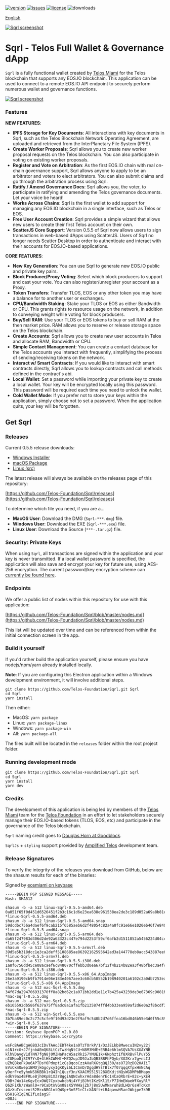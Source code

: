 [![version](https://img.shields.io/github/release/Telos-Foundation/Sqrl/all.svg)](https://github.com/Telos-Foundation/Sqrl/releases)
[![issues](https://img.shields.io/github/issues/Telos-Foundation/Sqrl.svg)](https://github.com/Telos-Foundation/Sqrl/issues)
[![license](https://img.shields.io/badge/license-MIT-blue.svg)](https://raw.githubusercontent.com/Telos-Foundation/Sqrl/master/LICENSE)
![downloads](https://img.shields.io/github/downloads/Telos-Foundation/Sqrl/total.svg)

[English](https://github.com/Telos-Foundation/Sqrl/blob/master/README.md)

[![Sqrl screenshot](https://raw.githubusercontent.com/Telos-Foundation/Sqrl/master/app/renderer/assets/images/sqrl.png)](https://raw.githubusercontent.com/Telos-Foundation/Sqrl/master/app/renderer/assets/images/sqrl.png)

# Sqrl - Telos Full Wallet & Governance dApp

`Sqrl` is a fully functional wallet created by [Telos Miami](https://eos.miami/) for the Telos blockchain that supports any EOS.IO blockchain. This application can be used to connect to a remote EOS.IO API endpoint to securely perform numerous wallet and governance functions.

[![Sqrl screenshot](https://raw.githubusercontent.com/Telos-Foundation/Sqrl/master/Sqrl.png)](https://raw.githubusercontent.com/Telos-Foundation/Sqrl/master/Sqrl.png)

### Features

**NEW FEATURES**:
- **IPFS Storage for Key Documents**: All interactions with key documents in Sqrl, such as the Telos Blockchain Network Operating Agreement, are uploaded and retrieved from the InterPlanetary File System (IPFS).
- **Create Worker Proposals**: Sqrl allows you to create new worker proposal requests on the Telos blockchain. You can also participate in voting on existing worker proposals.
- **Register and Vote on Arbitration**: As the first EOS.IO chain with real on-chain governance support, Sqrl allows anyone to apply to be an arbitrator and voters to elect arbitrators. You can also submit claims and go through the arbitration process using Sqrl.
- **Ratify / Amend Governance Docs**: Sqrl allows you, the voter, to participate in ratifying and amending the Telos governance documents. Let your voice be heard!
- **Works Across Chains**: Sqrl is the first wallet to add support for managing any EOS.IO blockchain in a single interface, such as Telos or EOS.
- **Free User Account Creation**: Sqrl provides a simple wizard that allows new users to create their first Telos account on their own.
- **ScatterJS Core Support**: Version 0.5.5 of Sqrl now allows users to sign transactions in web-based dApps using ScatterJS. Users of Sqrl no longer needs Scatter Desktop in order to authenticate and interact with their accounts for EOS.IO-based applications.

**CORE FEATURES**:
- **New Key Generation**: You can use Sqrl to generate new EOS.IO public and private key pairs.
- **Block Producer/Proxy Voting**: Select which block producers to support and cast your vote. You can also register/unregister your account as a Proxy.
- **Token Transfers**: Transfer TLOS, EOS or any other token you may have a balance for to another user or exchanges.
- **CPU/Bandwidth Staking**: Stake your TLOS or EOS as either Bandwidth or CPU. This grants rights to resource usage on the network, in addition to conveying weight while voting for block producers.
- **Buy/Sell RAM**: Use your TLOS or EOS tokens to buy or sell RAM at the then market price. RAM allows you to reserve or release storage space on the Telos blockchain.
- **Create Accounts**: Sqrl allows you to create new user accounts in Telos and allocate RAM, Bandwidth or CPU.
- **Simple Contact Management**: You can create a contact database for the Telos accounts you interact with frequently, simplifying the process of sending/receiving tokens on the network.
- **Interact w/ Smart Contracts**: If you would like to interact with smart contracts directly, Sqrl allows you to lookup contracts and call methods defined in the contract's abi.
- **Local Wallet**: Set a password while importing your private key to create a local wallet. Your key will be encrypted locally using this password. This password will be required each time you need to unlock the wallet.
- **Cold Wallet Mode**: If you prefer not to store your keys within the application, simply choose not to set a password. When the application quits, your key will be forgotten.

## Get Sqrl

### Releases

Current 0.5.5 release downloads:

- [Windows Installer](https://github.com/Telos-Foundation/Sqrl/releases/download/0.5.5/win-Sqrl-0.5.5.exe)
- [macOS Package](https://github.com/Telos-Foundation/Sqrl/releases/download/0.5.5/mac-Sqrl-0.5.5.dmg)
- [Linux (src)](https://github.com/Telos-Foundation/Sqrl/archive/0.5.5.tar.gz)

The latest release will always be available on the releases page of this repository:

[https://github.com/Telos-Foundation/Sqrl/releases](https://github.com/Telos-Foundation/Sqrl/releases)

To determine which file you need, if you are a...

- **MacOS User**: Download the DMG (`Sqrl-***.dmg`) file.
- **Windows User**: Download the EXE (`Sqrl-***.exe`) file.
- **Linux User**: Download the Source (`***-.tar.gz`) file.

### Security: Private Keys

When using `Sqrl`, all transactions are signed within the application and your key is never transmitted. If a local wallet password is specified, the application will also save and encrypt your key for future use, using AES-256 encryption. The current password/key encryption scheme can [currently be found here](https://github.com/Telos-Foundation/Sqrl/blob/master/app/shared/actions/wallet.js#L8).

### Endpoints

We offer a public list of nodes within this repository for use with this application:

[https://github.com/Telos-Foundation/Sqrl/blob/master/nodes.md](https://github.com/Telos-Foundation/Sqrl/blob/master/nodes.md)

This list will be updated over time and can be referenced from within the initial connection screen in the app.

### Build it yourself

If you'd rather build the application yourself, please ensure you have nodejs/npm/yarn already installed locally.

**Note**: If you are configuring this Electron application within a Windows development environment, it will involve additional steps.

```
git clone https://github.com/Telos-Foundation/Sqrl.git Sqrl
cd Sqrl
yarn install
```

Then either:

- MacOS: `yarn package`
- Linux: `yarn package-linux`
- Windows: `yarn package-win`
- All: `yarn package-all`

The files built will be located in the `releases` folder within the root project folder.

### Running development mode

```
git clone https://github.com/Telos-Foundation/Sqrl.git Sqrl
cd Sqrl
yarn install
yarn dev
```

### Credits

The development of this application is being led by members of the [Telos Miami](https://eos.miami) team for the [Telos Foundation](https://telosfoundation.io) in an effort to let stakeholders securely manage their EOS.IO-based tokens (TLOS, EOS, etc) and participate in the governance of the Telos blockchain.

`Sqrl` naming credit goes to [Douglas Horn at Goodblock](https://goodblock.io/).

`SqrlJs` + `styling` support provided by [Amplified Telos](https://amplified.software/) development team.

### Release Signatures

To verify the integrity of the releases you download from GitHub, below are the shasum results for each of the binaries:

Signed by [eosmiami on keybase](https://keybase.io/eosmiami)

```
-----BEGIN PGP SIGNED MESSAGE-----
Hash: SHA512

shasum -b -a 512 linux-Sqrl-0.5.5-amd64.deb
0a051f65f0d451d6526451f2b3c16c1d6e23ea638e961538ea2de3c189d052a69a8b81e6b052f53bfc48ef80f4c88652e0087f441cc0cc7176eaf85254aabe67 *linux-Sqrl-0.5.5-amd64.deb
shasum -b -a 512 linux-Sqrl-0.5.5-amd64.snap
59dcdbc756a4daef6f9cab215f6585aeb6d2f48054c82a4a0fc91e66e1020eb46f7e84066813e73f93c417bec7bf1f600b31e3b6822fc11023deb3ffff005160 *linux-Sqrl-0.5.5-amd64.snap
shasum -b -a 512 linux-Sqrl-0.5.5-arm64.deb
da65f247983d406d2de92a63323c447e794d2253f59cf0afb2d1511852a5456224d04cca705ecfd22582f12ab40a532dfff70454ca4b7e83b83f91a90eae6d1b *linux-Sqrl-0.5.5-arm64.deb
shasum -b -a 512 linux-Sqrl-0.5.5-armv7l.deb
39d5e5b318dcc1e3ca2deff5108685ae86392162595642ad3a144778eb8acc543887ee6363160e280fa84a173d2e1f10ed8ee1e1b0cc477ee77881eca6120110 *linux-Sqrl-0.5.5-armv7l.deb
shasum -b -a 512 linux-Sqrl-0.5.5-i386.deb
1a8f6756dd45ce08acaef6c848070cffebb3d0ea67bf12f4b214b82ea3f48bfbec3a4fc8af3e9398ef0b2dd0a01e0c156990fb3060b0e70019ea65dd403a4199 *linux-Sqrl-0.5.5-i386.deb
shasum -b -a 512 linux-Sqrl-0.5.5-x86_64.AppImage
26e3a9190cb9fb7914e06e183e4067aee3c60cb50552b198940201a6102c2a0db7253ea65f1fb0e5be11189ed879c2b4e3be2481898f99c08c80e9b0fd9d33ba *linux-Sqrl-0.5.5-x86_64.AppImage
shasum -b -a 512 mac-Sqrl-0.5.5.dmg
34f67da294706931370ff8a82bd62c1a071bb2dd1e11c7b425a43239de3e67369c9081b63876f1d66a001084bd76502ec2bc9256478dc62532e51f3ceb08a5f4 *mac-Sqrl-0.5.5.dmg
shasum -b -a 512 mac-Sqrl-0.5.5.zip
eb105592db586f637a75ff8adc8a1afa1fb2135874ffd4bb33ea959af2d6e0a2f8bcdf34cd54c8bdd10b51a2a765c39e0e323bd11c15ea3e1fb7b5709daa7613 *mac-Sqrl-0.5.5.zip
shasum -b -a 512 win-Sqrl-0.5.5.exe
3b7ba89ec0c2c77c5cfe9f10d93d23e2f9af9c540b2d7d6ffea16bd046b55e3d0f55c894e0118a8b970f4362eb6d80b52193f9c208a94c4d5398091bd5529146 *win-Sqrl-0.5.5.exe
-----BEGIN PGP SIGNATURE-----
Version: Keybase OpenPGP v2.0.80
Comment: https://keybase.io/crypto

wsFcBAABCgAGBQJcIDvTAAoJEDT4ke1a0TzTOrkP/1/DzJELkb8MwecuIN2vy22j
o1N1rcG+J7fjnbAEmQK8LtCzTwzHqNtCU+N8M3MdE+ERB4e6hlmSQVA7UsXGAYNB
klhVDaygV1dTNN7fgN8j0MZHaPacW5azRkiS7YMUE1k+6NphztIf8XRBvFlPuY55
nIUMpo8jSI97YsQ+4lHkCWMHf+MZQ2upJD9JaJbQB3BBFhPQyb/XG2Krx7g+nLIJ
uZhQBkeFk9u6APTDsY6Pdopt1cGsBqcoCzzAHaRXGtgQQJ30/asO72RzDO20AIiT
EVxCkmOwep1BMOjkGgcyxyIgKKyi6LICSnD/DgqdHYsTBlx7f07qqqXfpxHmNcAq
yDerF+e5yhnNS8KBBk1rQ4Ih1QuzY3n/KXACMS515l28XEKdjtNQsWGDMPbBMapy
edkY9ax4BFRLeBjh0KpB1XZrBggiAQNCwhxrHda8denYEc14CaQRbrE+82c+yXE4
VDB+JWx14eKgvEcxOWQ7CyxbwhcbNi4YfjBJhtIKz9Kl15/P7IHmEWaeWfXuyRlY
Q62FiXh/zWaml0+r9CaDtnVGmO8sXSYWHajZb7j8n5UwMNaruhBdLHQr6sHTcKxm
4GzXuTcscent52MrxNBGlntQWSp+3nSF1rClcXANft+LR4qavwH5aeJWbjpe7k9R
Q5H1GRIqENEIfLoiagSF
=D8Jc
-----END PGP SIGNATURE-----
```